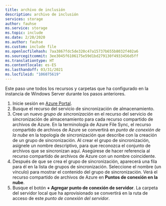 ```yaml
---
title: archivo de inclusión
description: archivo de inclusión
services: storage
author: fauhse
ms.service: storage
ms.topic: include
ms.date: 2/20/2020
ms.author: fauhse
ms.custom: include file
ms.openlocfilehash: 7aa3867fdc5de320c47a15737b655b8032f402a6
ms.sourcegitcommit: 3ee3045f6106175e59d1bd279130f4933456d5ff
ms.translationtype: HT
ms.contentlocale: es-ES
ms.lasthandoff: 03/31/2021
ms.locfileid: "106075619"
---
```

Este paso une todos los recursos y carpetas que ha configurado en la instancia de Windows Server durante los pasos anteriores.

1. Inicie sesión en [Azure Portal](https://portal.azure.com).
1. Busque el recurso del servicio de sincronización de almacenamiento.
1. Cree un nuevo *grupo de sincronización* en el recurso del servicio de sincronización de almacenamiento para cada recurso compartido de archivos de Azure. En la terminología de Azure File Sync, el recurso compartido de archivos de Azure se convertirá en *punto de conexión de la nube* en la topología de sincronización que describe con la creación de un grupo de sincronización. Al crear el grupo de sincronización, asígnele un nombre descriptivo, para que reconozca el conjunto de archivos que se sincronizan aquí. Asegúrese de hacer referencia al recurso compartido de archivos de Azure con un nombre coincidente.
1. Después de que se crea el grupo de sincronización, aparecerá una fila para él en la lista de grupos de sincronización. Seleccione el nombre (un vínculo) para mostrar el contenido del grupo de sincronización. Verá el recurso compartido de archivos de Azure en **Puntos de conexión en la nube**.
1. Busque el botón **+ Agregar punto de conexión de servidor**. La carpeta del servidor local que ha aprovisionado se convertirá en la ruta de acceso de este *punto de conexión del servidor*.
